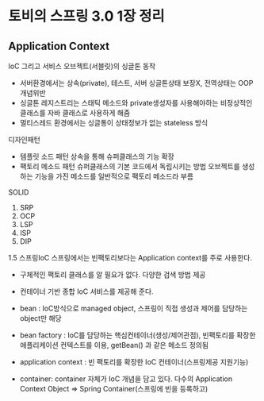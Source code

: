 # 토비의 스프링 3.0 1장 정리 
## Application Context
IoC 그리고 서비스 오브젝트(서블릿)의 싱글톤 동작
- 서버환경에서는 상속(private), 테스트, 서버 싱글톤상태 보장X, 전역상태는 OOP 개념위반
- 싱글톤 레지스트리는 스태틱 메소드와 private생성자를 사용해야하는 비정상적인 클래스를 자바 클래스로 사용하게 해줌
- 멀티스레드 환경에서는 싱글통이 상태정보가 없는 stateless 방식

디자인패턴
- 템플릿 소드 패턴
 상속을 통해 슈퍼클래스의 기능 확장
- 팩토리 메소드 패턴
 슈퍼클래스의 기본 코드에서 독립시키는 방법
 오브젝트를 생성하는 기능을 가진 메소드를 일반적으로 팩토리 메소드라 부름
 
SOLID 
1. SRP
2. OCP
3. LSP
4. ISP
5. DIP

1.5 스프링IoC
스프링에서는 빈팩토리보다는 Application context를 주로 사용한다.
- 구체적인 팩토리 클래스를 알 필요가 없다. 다양한 검색 방법 제공
- 컨테이너 기반 종합 IoC 서비스를 제공해 준다.

- bean : IoC방식으로 managed object, 스프링이 직접 생성과 제어를 담당하는 object만 해당
- bean factory : IoC를 담당하는 핵심컨테이너(생성/제어관점), 빈팩토리를 확장한 애플리케이션 컨텍스트를 이용, getBean() 과 같은 메소드 정의됨
- application context : 빈 팩토리를 확장한 IoC 컨테이너(스프링제공 지원기능)
- container: container 자체가 IoC 개념을 담고 있다. 다수의 Application Context Object => Spring Container(스프링에 빈을 등록하고)
